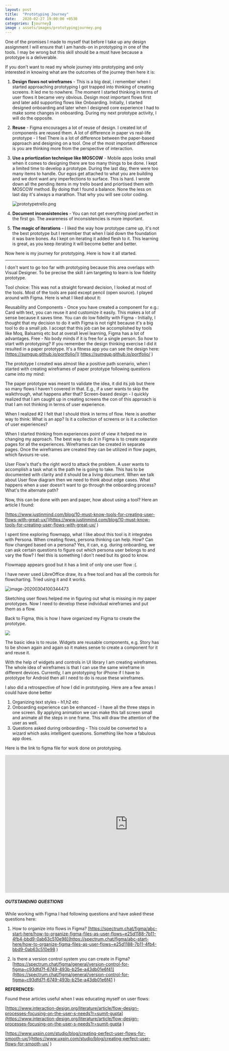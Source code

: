 ```yaml
---
layout: post
title:  "Prototyping Journey"
date:   2020-02-27 19:00:00 +0530
categories: [journey]
image : assets/images/prototypingjourney.png
---
```


One of the promises I made to myself that before I take up any design assignment I will ensure that I am hands-on in prototyping in one of the tools.  I may be wrong but this skill should be a must have because a prototype is a deliverable.

If you don't want to read my whole journey into prototyping and only interested in knowing what are the outcomes of the journey then here it is:

1. **Design flows not wireframes** - This is a big deal, i remember when I started approaching prototyping I got trapped into thinking of creating screens. It led me to nowhere. The moment I started thinking in terms of user flows it became very obvious. Design most important flows first and later add supporting flows like Onboarding.  Initially, I started designed onboarding and later when I designed core experience I had to make some changes in onboarding. During my next prototype activity, I will do the opposite.

2. **Reuse** - Figma encourages a lot of reuse of design.  I created lot of components are reused them.
   A lot of difference in paper vs real-life prototype - I feel There is a lot of difference between the paper-based approach and designing on a tool. One of the most important difference is you are thinking more from the perspective of interaction. 

3. **Use a priortization technique like MOSCOW** -  Mobile apps looks small when it comes to designing there are too many things to be done. I kept a limited time to develop a prototype.  During the last day, there were too many items to handle.  Our egos get attached to what you are building and we dont want any imperfections to surface.  This is hard.  I wrote down all the pending items in my trello board and priortised them with MOSCOW method. By doing that I found a balance.  None the less on last day it's always a marathon.  That why you will see color coding. 
     		

   ![prototypetrello.png](../assets/images/prototypetrello.png)

5. **Document inconsistencies** - You can not get everything pixel perfect in the first go.  The awareness of inconsistencies is more important.  
6. **The magic of iterations** -  I liked the way how prototype came up, it's not the best prototype but I remember that when I laid down the foundation it was bare bones.  As I kept on iterating it added flesh to it. This learning is great, as you keep iterating it will become better and better.

Now here is my journey for prototyping. Here is how it all started.

------

I don't want to go too far with prototyping because this area overlaps with  Visual Designer.  To be precise the skill I am targeting to learn is low fidelity prototype.  

Tool choice:  This was not a straight forward decision,  I looked at most of the tools.  Most of the tools are paid except pencil (open source).  I played around with Figma. Here is what I liked about it:

Reusability and Components -  Once you have created a component for e.g.: Card with text, you can reuse it and customize it easily.  This makes a lot of sense because it saves time.
You can do low fidelity with Figma -  Initially, I thought that my decision to do it with Figma is not right because it's a big tool to do a small job.  I accept that this job can be accomplished by tools like Moq, Balsamiq etc but at overall level learning, Figma has a lot of advantages. 
Free - No body minds if it is free for a single person. 
So how to start with prototyping?  If you remember the design thinking exercise I did it resulted in a paper prototype. It's a fitness app you can see the design here: [https://sumgup.github.io/portfolio/]( https://sumgup.github.io/portfolio/ ) 

The prototype I created was almost like a positive path scenario, when I started with creating wireframes of paper prototype following questions came into my mind:

The paper prototype was meant to validate the idea, it did its job but there so many flows I haven't covered in that. E.g., if a user wants to skip the walkthrough, what happens after that?
Screen-based design - I quickly realized that I am caught up in creating screens the con of this approach is that I am not thinking in terms of user experience.

When I realized #2 I felt that I should think in terms of flow.  Here is another way to think:  What is an app?  Is it a collection of screens or is it a collection of user experiences?

When I started thinking from experiences point of view it helped me in changing my approach. The best way to do it in Figma is to create separate pages for all the experiences.  Wireframes can be created in separate pages.  Once the wireframes are created they can be utilized in flow pages, which favours re-use. 

User Flow's that's the right word to attack the problem.   A user wants to accomplish a task what is the path he is going to take.  This has to be documented with clarity and it should be a living document.  When we talk about User flow diagram then we need to think about edge cases.  What happens when a user doesn't want to go through the onboarding process? What's the alternate path?

Now, this can be done with pen and paper, how about using a tool?  Here an article I found:

[https://www.justinmind.com/blog/10-must-know-tools-for-creating-user-flows-with-great-ux/](https://www.justinmind.com/blog/10-must-know-tools-for-creating-user-flows-with-great-ux/ ) 

I spent time exploring flowmapp, what I like about this tool is it integrates with Persona.  When creating flows, persona thinking can help. How?  Can flow changed based on a persona? Yes, it can, e.g. during onboarding, we can ask certain questions to figure out which persona user belongs to and vary the flow?  I feel this is something I don't need but its good to know.

Flowmapp appears good but it has a limit of only one user flow :(. 

I have never used LibreOffice draw, its a free tool and has all the controls for flowcharting.  Tried using it and it works.

![image-20200304100344473](../assets/images/prototypeuserflows.png)

Sketching user flows helped me in figuring out what is missing in my paper prototypes.   Now I need to develop these individual wireframes and put them as a flow. 

Back to Figma, this is how I have organized my Figma to create the prototype.

![](../assets/prototypingfigmascreenshot.png)

The basic idea is to reuse.  Widgets are reusable components, e.g. Story has to be shown again and again so it makes sense to create a component for it and reuse it.

With the help of widgets and controls in UI library I am creating wireframes.  The whole idea of wireframes is that I can use the same wireframe in different devices.  Currently, I am prototyping for iPhone if I have to prototype for Android then all I need to do is reuse these wireframes. 

  I also did a retrospective of how I did in prototyping.  Here are a few areas I could have done better

1. Organizing text styles - h1,h2 etc
2. Onboarding experience can be enhanced - I have all the three steps in one screen. By applying animation we can make this tall screen small and animate all the steps in one frame. This will draw the attention of the user as well.
3. Questions asked during onboarding - This could be converted to a wizard which asks intelligent questions. Something like how a fabulous app does.

Here is the link to figma file for work done on prototyping. 

<iframe style="border: none;" width="800" height="450" src="https://www.figma.com/embed?embed_host=share&url=https%3A%2F%2Fwww.figma.com%2Ffile%2FK3zfgnWzzEyFqaOqLjwunA%2FMyFitnessStoryLowFi%3Fnode-id%3D4%253A1" allowfullscreen></iframe>

##### OUTSTANDING QUESTIONS
While working with Figma I had following questions and have asked these questions here:

1. How to organize into flows in Figma?
   [https://spectrum.chat/figma/abc-start-here/how-to-organize-figma-files-as-user-flows~e25d1188-7b11-4fb4-bbd9-0ab63c510e98](https://spectrum.chat/figma/abc-start-here/how-to-organize-figma-files-as-user-flows~e25d1188-7b11-4fb4-bbd9-0ab63c510e98 ) 

2. Is there a version control system you can create in Figma?
   [https://spectrum.chat/figma/general/version-control-for-figma~c93dfd7f-6749-493b-b25e-a43db01e6f41](https://spectrum.chat/figma/general/version-control-for-figma~c93dfd7f-6749-493b-b25e-a43db01e6f41 ) 

**REFERENCES:**

Found these articles useful when I was educating myself on user flows:

[https://www.interaction-design.org/literature/article/flow-design-processes-focusing-on-the-user-s-needs?r=sumit-gupta](https://www.interaction-design.org/literature/article/flow-design-processes-focusing-on-the-user-s-needs?r=sumit-gupta ) 

[https://www.uxpin.com/studio/blog/creating-perfect-user-flows-for-smooth-ux/](https://www.uxpin.com/studio/blog/creating-perfect-user-flows-for-smooth-ux/ ) 